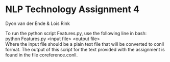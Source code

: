 # NLP Technology Assignment 4
Dyon van der Ende & Lois Rink



To run the python script Features.py, use the following line in bash: <br>
python Features.py \<input file\> \<output file\> <br>
Where the input file should be a plain text file that will be converted to conll format.
The output of this script for the text provided with the assignment is found in the file
coreference.conll.
